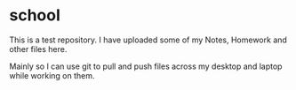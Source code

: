 # school
This is a test repository.
I have uploaded some of my Notes, Homework and other files here.

Mainly so I can use git to pull and push files across my desktop and laptop while working on them.
